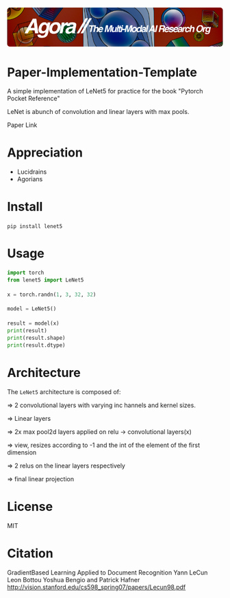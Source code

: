 [![Multi-Modality](agorabanner.png)](https://discord.gg/qUtxnK2NMf)

# Paper-Implementation-Template
A simple implementation of LeNet5 for practice for the book "Pytorch Pocket Reference"

LeNet is abunch of convolution and linear layers with max pools.

Paper Link

# Appreciation
* Lucidrains
* Agorians


# Install
`pip install lenet5`

# Usage
```python
import torch
from lenet5 import LeNet5

x = torch.randn(1, 3, 32, 32)

model = LeNet5()

result = model(x)
print(result)
print(result.shape)
print(result.dtype)
```

# Architecture
The `LeNet5` architecture is composed of:

=> 2 convolutional layers with varying inc hannels and kernel sizes.

=> Linear layers

=> 2x max pool2d layers applied on relu -> convolutional layers(x) 

=> view, resizes according to -1 and the int of the element of the first dimension

=> 2 relus on the linear layers respectively

=> final linear projection

# License
MIT

# Citation

GradientBased Learning Applied to Document
Recognition
Yann LeCun Leon Bottou Yoshua Bengio and Patrick Hafner
http://vision.stanford.edu/cs598_spring07/papers/Lecun98.pdf